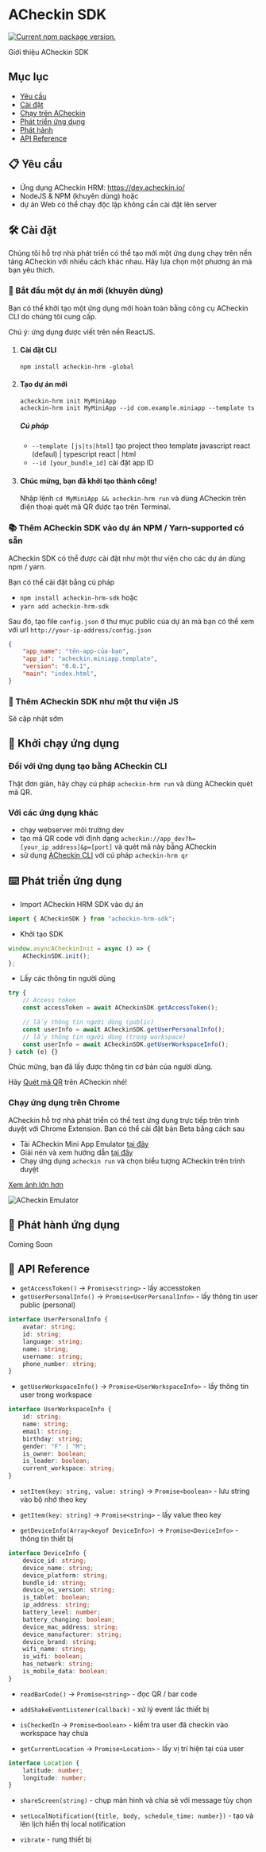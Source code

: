 # ACheckin SDK

<a href="https://www.npmjs.org/package/acheckin-sdk">
<img src="https://badge.fury.io/js/acheckin-sdk.svg" alt="Current npm package version." />
</a>

Giới thiệu ACheckin SDK

## Mục lục

- [Yêu cầu](#-yêu-cầu)
- [Cài đặt](#-cài-đặt)
- [Chạy trên ACheckin](#-khởi-chạy-ứng-dụng)
- [Phát triển ứng dụng](#-phát-triển-ứng-dụng)
- [Phát hành](#-phát-hành-ứng-dụng)
- [API Reference](#-api-reference)

## 📋 Yêu cầu

- Ứng dụng ACheckin HRM: https://dev.acheckin.io/
- NodeJS & NPM (khuyên dùng) hoặc
- dự án Web có thể chạy độc lập không cần cài đặt lên server

## 🛠 Cài đặt

Chúng tôi hỗ trợ nhà phát triển có thể tạo mới một ứng dụng chạy trên nền tảng ACheckin với nhiều cách khác nhau. Hãy lựa chọn một phương án mà bạn yêu thích.

### 🚀 Bắt đầu một dự án mới (khuyên dùng)

Bạn có thể khởi tạo một ứng dụng mới hoàn toàn bằng công cụ ACheckin CLI do chúng tôi cung cấp.

Chú ý: ứng dụng được viết trên nền ReactJS.

1. #### Cài đặt CLI

   `npm install acheckin-hrm -global`

2. #### Tạo dự án mới

   `acheckin-hrm init MyMiniApp`<br>
   `acheckin-hrm init MyMiniApp --id com.example.miniapp --template ts`<br>

   ##### Cú pháp

   - `--template [js|ts|html]` tạo project theo template javascript react (defaul) | typescript react | html
   - `--id [your_bundle_id]` cài đặt app ID

3. #### Chúc mừng, bạn đã khởi tạo thành công!
   Nhập lệnh `cd MyMiniApp && acheckin-hrm run` và dùng ACheckin trên điện thoại quét mã QR được tạo trên Terminal.

### 📚 Thêm ACheckin SDK vào dự án NPM / Yarn-supported có sẵn

ACheckin SDK có thể được cài đặt như một thư viện cho các dự án dùng npm / yarn.

Bạn có thể cài đặt bằng cú pháp

- `npm install acheckin-hrm-sdk` hoặc
- `yarn add acheckin-hrm-sdk`

Sau đó, tạo file `config.json` ở thư mục public của dự án mà bạn có thể xem với url `http://your-ip-address/config.json`

```json
{
	"app_name": "tên-app-của-bạn",
	"app_id": "acheckin.miniapp.template",
	"version": "0.0.1",
	"main": "index.html",
}
```

### 🔖 Thêm ACheckin SDK như một thư viện JS

Sẽ cập nhật sớm

## 📱 Khởi chạy ứng dụng

### Đối với ứng dụng tạo bằng ACheckin CLI

Thật đơn giản, hãy chạy cú pháp `acheckin-hrm run` và dùng ACheckin quét mã QR.

### Với các ứng dụng khác

- chạy webserver môi trường dev
- tạo mã QR code với định dạng `acheckin://app_dev?h=[your_ip_address]&p=[port]` và quét mã này bằng ACheckin
- sử dụng [ACheckin CLI](#cài-đặt-cli) với cú pháp `acheckin-hrm qr`

## ⌨️ Phát triển ứng dụng

- Import ACheckin HRM SDK vào dự án

```javascript
import { ACheckinSDK } from "acheckin-hrm-sdk";
```

- Khởi tạo SDK

```javascript
window.asyncACheckinInit = async () => {
	ACheckinSDK.init();
};
```

- Lấy các thông tin người dùng

```javascript
try {
	// Access token
	const accessToken = await ACheckinSDK.getAccessToken();

	// lấy thông tin người dùng (public)
	const userInfo = await ACheckinSDK.getUserPersonalInfo();
	// lấy thông tin người dùng (trong workspace)
	const userInfo = await ACheckinSDK.getUserWorkspaceInfo();
} catch (e) {}
```

Chúc mừng, bạn đã lấy được thông tin cơ bản của người dùng.

Hãy [Quét mã QR](#-khởi-chạy-ứng-dụng) trên ACheckin nhé!

### Chạy ứng dụng trên Chrome

ACheckin hỗ trợ nhà phát triển có thể test ứng dụng trực tiếp trên trình duyệt với Chrome Extension. Bạn có thể cài đặt bản Beta bằng cách sau

- Tải ACheckin Mini App Emulator [tại đây](https://drive.google.com/drive/folders/14FxwwZ-OcZvktWlyqzEeXlJhExm9zgSQ?usp=sharing)
- Giải nén và xem hướng dẫn [tại đây](https://webkul.com/blog/how-to-install-the-unpacked-extension-in-chrome/)
- Chạy ứng dụng `acheckin run` và chọn biểu tượng ACheckin trên trình duyệt

[Xem ảnh lớn hơn](https://drive.google.com/open?id=1Xpecdv0VgSWj1TDQQROU4ib6hUhi_AkN)

![ACheckin Emulator](https://i.ibb.co/LYSkC3y/Screen-Shot-2020-04-02-at-11-54-26.png)

## 🎉 Phát hành ứng dụng

Coming Soon

## 📖 API Reference

- `getAccessToken()` -> `Promise<string>` - lấy accesstoken
- `getUserPersonalInfo()` -> `Promise<UserPersonalInfo>` - lấy thông tin user public (personal)

```typescript
interface UserPersonalInfo {
	avatar: string;
	id: string;
	language: string;
	name: string;
	username: string;
	phone_number: string;
}
```

- `getUserWorkspaceInfo()` -> `Promise<UserWorkspaceInfo>` - lấy thông tin user trong workspace

```typescript
interface UserWorkspaceInfo {
	id: string;
	name: string;
	email: string;
	birthday: string;
	gender: "F" | "M";
	is_owner: boolean;
	is_leader: boolean;
	current_workspace: string;
}
```

- `setItem(key: string, value: string)` -> `Promise<boolean>` - lưu string vào bộ nhớ theo key
- `getItem(key: string)` -> `Promise<string>` - lấy value theo key

- `getDeviceInfo(Array<keyof DeviceInfo>)` -> `Promise<DeviceInfo>` - thông tin thiết bị

```typescript
interface DeviceInfo {
	device_id: string;
	device_name: string;
	device_platform: string;
	bundle_id: string;
	device_os_version: string;
	is_tablet: boolean;
	ip_address: string;
	battery_level: number;
	battery_changing: boolean;
	device_mac_address: string;
	device_manufacturer: string;
	device_brand: string;
	wifi_name: string;
	is_wifi: boolean;
	has_network: string;
	is_mobile_data: boolean;
}
```

- `readBarCode()` -> `Promise<string>` - đọc QR / bar code

- `addShakeEventListener(callback)` - xử lý event lắc thiết bị

- `isCheckedIn` -> `Promise<boolean>` - kiểm tra user đã checkin vào workspace hay chưa

- `getCurrentLocation` -> `Promise<Location>` - lấy vị trí hiện tại của user

```typescript
interface Location {
	latitude: number;
	longitude: number;
}
```

- `shareScreen(string)` - chụp màn hình và chia sẻ với message tùy chọn

- `setLocalNotification({title, body, schedule_time: number})` - tạo và lên lịch hiển thị local notification

- `vibrate` - rung thiết bị
